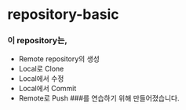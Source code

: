 # repository-basic

### 이 repository는,
- Remote repository의 생성
- Local로 Clone
- Local에서 수정
- Local에서 Commit
- Remote로 Push
###를 연습하기 위해 만들어졌습니다.
